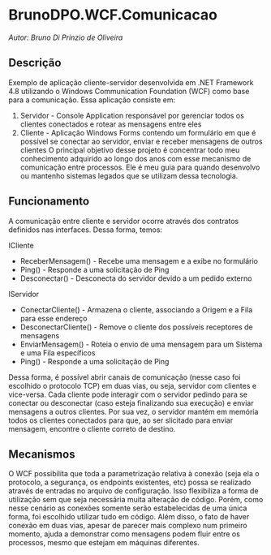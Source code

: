 # BrunoDPO.WCF.Comunicacao
*Autor: Bruno Di Prinzio de Oliveira*

## Descrição
Exemplo de aplicação cliente-servidor desenvolvida em .NET Framework 4.8 utilizando o Windows Communication Foundation (WCF) como base para a comunicação.
Essa aplicação consiste em:
1) Servidor - Console Application responsável por gerenciar todos os clientes conectados e rotear as mensagens entre eles
2) Cliente - Aplicação Windows Forms contendo um formulário em que é possível se conectar ao servidor, enviar e receber mensagens de outros clientes
O principal objetivo desse projeto é concentrar todo meu conhecimento adquirido ao longo dos anos com esse mecanismo de comunicação entre processos.
Ele é meu guia para quando desenvolvo ou mantenho sistemas legados que se utilizam dessa tecnologia.

## Funcionamento
A comunicação entre cliente e servidor ocorre através dos contratos definidos nas interfaces. Dessa forma, temos:

ICliente
* ReceberMensagem() - Recebe uma mensagem e a exibe no formulário
* Ping() - Responde a uma solicitação de Ping
* Desconectar() - Desconecta do servidor devido a um pedido externo

IServidor
* ConectarCliente() - Armazena o cliente, associando a Origem e a Fila para esse endereço
* DesconectarCliente() - Remove o cliente dos possíveis receptores de mensagens
* EnviarMensagem() - Roteia o envio de uma mensagem para um Sistema e uma Fila específicos
* Ping() - Responde a uma solicitação de Ping

Dessa forma, é possível abrir canais de comunicação (nesse caso foi escolhido o protocolo TCP) em duas vias, ou seja, servidor com clientes e vice-versa.
Cada cliente pode interagir com o servidor pedindo para se conectar ou desconectar (caso esteja finalizando sua execução) e enviar mensagens a outros clientes.
Por sua vez, o servidor mantém em memória todos os clientes conectados para que, ao ser slicitado para enviar mensagem, encontre o cliente correto de destino.

## Mecanismos

O WCF possibilita que toda a parametrização relativa à conexão (seja ela o protocolo, a segurança, os endpoints existentes, etc) possa se realizado através de entradas no arquivo de configuração.
Isso flexibiliza a forma de utilização sem que seja necessária muita alteração de código. Porém, como nesse cenário as conexões somente serão estabelecidas de uma única forma, foi escolhido utilizar tudo em código.
Além disso, o fato de haver conexão em duas vias, apesar de parecer mais complexo num primeiro momento, ajuda a demonstrar como mensagens podem fluir entre os processos, mesmo que estejam em máquinas diferentes.
